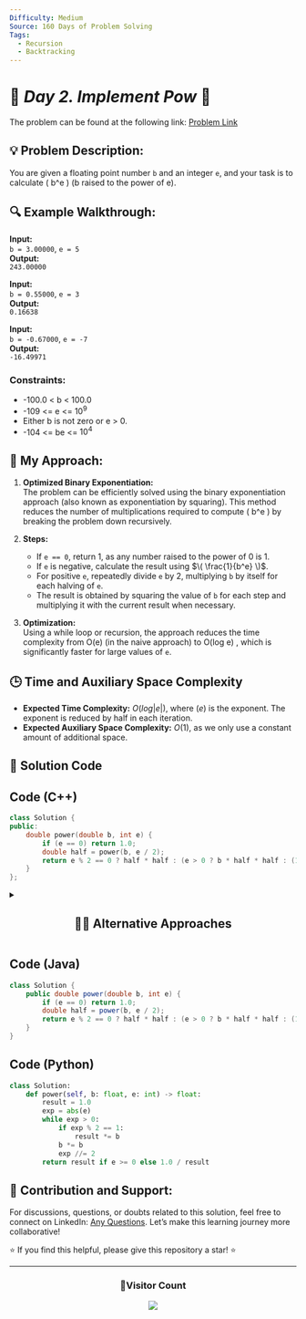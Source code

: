 ```yaml
---
Difficulty: Medium
Source: 160 Days of Problem Solving
Tags:
  - Recursion
  - Backtracking
---
```


# 🚀 _Day 2. Implement Pow_ 🧠

The problem can be found at the following link: [Problem Link](https://www.geeksforgeeks.org/batch/gfg-160-problems/track/recursion-and-backtracking-gfg-160/problem/powx-n)

## 💡 **Problem Description:**

You are given a floating point number `b` and an integer `e`, and your task is to calculate \( b^e \) (b raised to the power of e).

## 🔍 **Example Walkthrough:**

**Input:**  
`b = 3.00000`, `e = 5`  
**Output:**  
`243.00000`

**Input:**  
`b = 0.55000`, `e = 3`  
**Output:**  
`0.16638`

**Input:**  
`b = -0.67000`, `e = -7`  
**Output:**  
`-16.49971`

### Constraints:

- -100.0 < b < 100.0
- -109 <= e <= $10^9$
- Either b is not zero or e > 0.
- -104 <= be <= $10^4$

## 🎯 **My Approach:**

1. **Optimized Binary Exponentiation:**  
   The problem can be efficiently solved using the binary exponentiation approach (also known as exponentiation by squaring). This method reduces the number of multiplications required to compute \( b^e \) by breaking the problem down recursively.

2. **Steps:**

   - If `e == 0`, return 1, as any number raised to the power of 0 is 1.
   - If `e` is negative, calculate the result using $\( \frac{1}{b^e} \)$.
   - For positive `e`, repeatedly divide `e` by 2, multiplying `b` by itself for each halving of `e`.
   - The result is obtained by squaring the value of `b` for each step and multiplying it with the current result when necessary.

3. **Optimization:**  
   Using a while loop or recursion, the approach reduces the time complexity from O(e) (in the naive approach) to O(log e) , which is significantly faster for large values of `e`.

## 🕒 **Time and Auxiliary Space Complexity**

- **Expected Time Complexity:** $O(log |e|)$, where $(e)$ is the exponent. The exponent is reduced by half in each iteration.
- **Expected Auxiliary Space Complexity:** $O(1)$, as we only use a constant amount of additional space.

## 📝 **Solution Code**

## Code (C++)

```cpp
class Solution {
public:
    double power(double b, int e) {
        if (e == 0) return 1.0;
        double half = power(b, e / 2);
        return e % 2 == 0 ? half * half : (e > 0 ? b * half * half : (1.0 / b) * half * half);
    }
};
```

<details>
  <summary><h2 align='center'>👨‍💻 Alternative Approaches</h2></summary>

## **1. Iterative Method (Binary Exponentiation)**

```cpp
class Solution {
public:
    double power(double b, int e) {
        double result = 1.0;
        long long exp = abs((long long)e);
        while (exp > 0) {
            if (exp % 2 == 1) result *= b;
            b *= b;
            exp /= 2;
        }
        return e < 0 ? 1.0 / result : result;
    }
};
```

- **Optimization:** No recursion, reduced overhead.
- **Time Complexity:** $\( O(\log e) \)$
- **Space Complexity:** $\( O(1) \)$

## **2. Tail-Recursive Method**

```cpp
class Solution {
public:
    double power(double b, int e, double result = 1.0) {
        if (e == 0) return result;
        if (e < 0) return power(1.0 / b, -e, result);
        return e % 2 == 0 ? power(b * b, e / 2, result) : power(b * b, e / 2, result * b);
    }
};
```

- **Optimization:** Tail recursion ensures no stack buildup in compilers with tail-call optimization.
- **Time Complexity:** $\( O(\log e) \)$
- **Space Complexity:** $\( O(\log e) \)$ (if no tail-call optimization)

## **3. Using Built-in Function**

```cpp
// #include <cmath>
class Solution {
public:
    double power(double b, int e) {
        return std::pow(b, e);
    }
};
```

- **Optimization:** Leverages highly optimized library implementation.
- **Time Complexity:** $\( O(1) \)$ (Library-optimized)
- **Space Complexity:** $\( O(1) \)$

## **4. Modified Iterative Approach (Handling Edge Cases)**

```cpp
class Solution {
public:
    double power(double b, int e) {
        long long exp = e;
        double result = 1.0;
        if (exp < 0) { b = 1.0 / b; exp = -exp; }
        while (exp) {
            if (exp & 1) result *= b;
            b *= b;
            exp >>= 1;
        }
        return result;
    }
};
```

- **Optimization:** Uses bitwise operations and handles edge cases like negative exponents directly.
- **Time Complexity:** $\( O(\log e) \)$
- **Space Complexity:** $\( O(1) \)$

### Summary of Approaches:

| Approaches              | Time Complexity | Space Complexity | Notes                     |
| ----------------------- | --------------- | ---------------- | ------------------------- |
| Recursive               | $O(\log e)$     | $O(\log e)$      | Simple, uses recursion.   |
| Iterative (Binary Exp.) | $O(\log e) $    | $O(1)$           | Most efficient approach.  |
| Tail-Recursive          | $O(\log e) $    | $O(\log e)$      | Requires tail-call opt.   |
| Built-in `std::pow`     | $O(1) $         | $O(1)$           | Leveraging library power. |
| Modified Iterative      | $O(\log e) $    | $O(1)$           | Handles edge cases well.  |

The **iterative binary exponentiation** is typically the best choice for performance-critical scenarios.

</details>

## Code (Java)

```java
class Solution {
    public double power(double b, int e) {
        if (e == 0) return 1.0;
        double half = power(b, e / 2);
        return e % 2 == 0 ? half * half : (e > 0 ? b * half * half : (1.0 / b) * half * half);
    }
}
```

## Code (Python)

```python
class Solution:
    def power(self, b: float, e: int) -> float:
        result = 1.0
        exp = abs(e)
        while exp > 0:
            if exp % 2 == 1:
                result *= b
            b *= b
            exp //= 2
        return result if e >= 0 else 1.0 / result
```

## 🎯 **Contribution and Support:**

For discussions, questions, or doubts related to this solution, feel free to connect on LinkedIn: [Any Questions](https://www.linkedin.com/in/patel-hetkumar-sandipbhai-8b110525a/). Let’s make this learning journey more collaborative!

⭐ If you find this helpful, please give this repository a star! ⭐

---

<div align="center">
  <h3><b>📍Visitor Count</b></h3>
</div>

<p align="center">
  <img src="https://visitor-badge.laobi.icu/badge?page_id=Hunterdii.GeeksforGeeks-POTD" />
</p>
